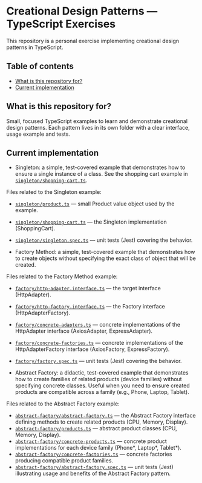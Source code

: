 # Creational Design Patterns — TypeScript Exercises

This repository is a personal exercise implementing creational design patterns in TypeScript. 

## Table of contents

- [What is this repository for?](#what-is-this-repository-for)
- [Current implementation](#current-implementation)

## What is this repository for?

Small, focused TypeScript examples to learn and demonstrate creational design patterns. Each pattern lives in its own folder with a clear interface, usage example and tests.

## Current implementation

- Singleton: a simple, test-covered example that demonstrates how to ensure a single instance of a class. See the shopping cart example in [`singleton/shopping-cart.ts`](singleton/shopping-cart.ts:1).

Files related to the Singleton example:

- [`singleton/product.ts`](singleton/product.ts) — small Product value object used by the example.
- [`singleton/shopping-cart.ts`](singleton/shopping-cart.ts) — the Singleton implementation (ShoppingCart).
- [`singleton/singleton.spec.ts`](singleton/singleton.spec.ts) — unit tests (Jest) covering the behavior.

- Factory Method: a simple, test-covered example that demonstrates how to create objects without specifying the exact class of object that will be created.

Files related to the Factory Method example:

- [`factory/http-adapter.interface.ts`](factory/http-adapter.interface.ts) — the target interface (HttpAdapter).
- [`factory/http-factory.interface.ts`](factory/http-factory.interface.ts) — the Factory interface (HttpAdapterFactory).
- [`factory/concrete-adapters.ts`](factory/concrete-adapters.ts) — concrete implementations of the HttpAdapter interface (AxiosAdapter, ExpressAdapter).
- [`factory/concrete-factories.ts`](factory/concrete-factories.ts) — concrete implementations of the HttpAdapterFactory interface (AxiosFactory, ExpressFactory).
- [`factory/factory.spec.ts`](factory/factory.spec.ts) — unit tests (Jest) covering the behavior.

- Abstract Factory: a didactic, test-covered example that demonstrates how to create families of related products (device families) without specifying concrete classes. Useful when you need to ensure created products are compatible across a family (e.g., Phone, Laptop, Tablet).

Files related to the Abstract Factory example:

- [`abstract-factory/abstract-factory.ts`](abstract-factory/abstract-factory.ts) — the Abstract Factory interface defining methods to create related products (CPU, Memory, Display).
- [`abstract-factory/products.ts`](abstract-factory/products.ts) — abstract product classes (CPU, Memory, Display).
- [`abstract-factory/concrete-products.ts`](abstract-factory/concrete-products.ts) — concrete product implementations for each device family (Phone*, Laptop*, Tablet*).
- [`abstract-factory/concrete-factories.ts`](abstract-factory/concrete-factories.ts) — concrete factories producing compatible product families.
- [`abstract-factory/abstract-factory.spec.ts`](abstract-factory/abstract-factory.spec.ts) — unit tests (Jest) illustrating usage and benefits of the Abstract Factory pattern.